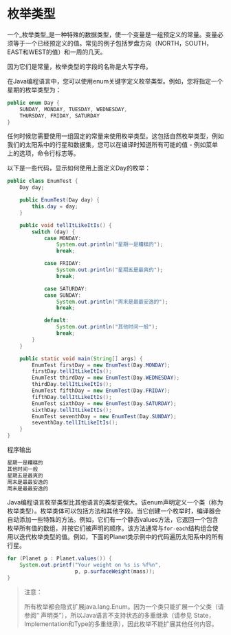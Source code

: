 # 枚举类型

一个_枚举类型_是一种特殊的数据类型，使一个变量是一组预定义的常量。变量必须等于一个已经预定义的值。常见的例子包括罗盘方向（NORTH，SOUTH，EAST和WEST的值）和一周的几天。

因为它们是常量，枚举类型的字段的名称是大写字母。

在Java编程语言中，您可以使用enum关键字定义枚举类型。例如，您将指定一个星期的枚举类型为：

```java
public enum Day {
    SUNDAY, MONDAY, TUESDAY, WEDNESDAY,
    THURSDAY, FRIDAY, SATURDAY 
}
```

任何时候您需要使用一组固定的常量来使用枚举类型。这包括自然枚举类型，例如我们的太阳系中的行星和数据集，您可以在编译时知道所有可能的值 - 例如菜单上的选项，命令行标志等。

以下是一些代码，显示如何使用上面定义Day的枚举：

```java
public class EnumTest {
    Day day;

    public EnumTest(Day day) {
        this.day = day;
    }

    public void tellItLikeItIs() {
        switch (day) {
            case MONDAY:
                System.out.println("星期一是糟糕的");
                break;

            case FRIDAY:
                System.out.println("星期五是最爽的");
                break;

            case SATURDAY:
            case SUNDAY:
                System.out.println("周末是最最安逸的");
                break;

            default:
                System.out.println("其他时间一般");
                break;
        }
    }

    public static void main(String[] args) {
        EnumTest firstDay = new EnumTest(Day.MONDAY);
        firstDay.tellItLikeItIs();
        EnumTest thirdDay = new EnumTest(Day.WEDNESDAY);
        thirdDay.tellItLikeItIs();
        EnumTest fifthDay = new EnumTest(Day.FRIDAY);
        fifthDay.tellItLikeItIs();
        EnumTest sixthDay = new EnumTest(Day.SATURDAY);
        sixthDay.tellItLikeItIs();
        EnumTest seventhDay = new EnumTest(Day.SUNDAY);
        seventhDay.tellItLikeItIs();
    }
}
```

程序输出

```java
星期一是糟糕的
其他时间一般
星期五是最爽的
周末是最最安逸的
周末是最最安逸的
```

Java编程语言枚举类型比其他语言的类型更强大。该enum声明定义一个类（称为枚举类型）。枚举类体可以包括方法和其他字段。当它创建一个枚举时，编译器会自动添加一些特殊的方法。例如，它们有一个静态values方法，它返回一个包含枚举所有值的数组，并按它们被声明的顺序。该方法通常与`for-each`结构组合使用以迭代枚举类型的值。例如，下面的Planet类示例中的代码遍历太阳系中的所有行星。

```java
for (Planet p : Planet.values()) {
    System.out.printf("Your weight on %s is %f%n",
                      p, p.surfaceWeight(mass));
}
```

> 注意：
>
> 所有枚举都会隐式扩展java.lang.Enum。因为一个类只能扩展一个父类（请参阅“ 声明类”），所以Java语言不支持状态的多重继承（请参见 State，Implementation和Type的多重继承），因此枚举不能扩展其他任何内容。
































